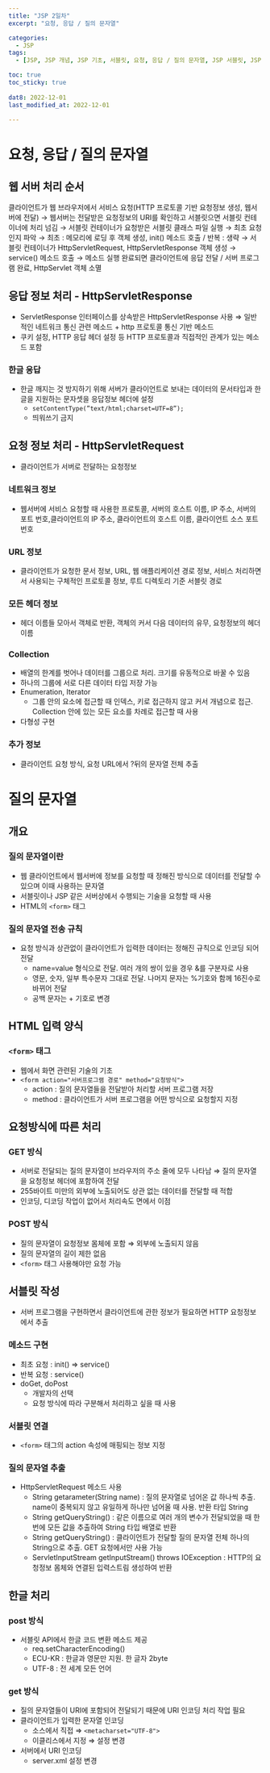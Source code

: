 ```yaml
---
title: "JSP 2일차"
excerpt: "요청, 응답 / 질의 문자열"

categories:
  - JSP
tags:
  - [JSP, JSP 개념, JSP 기초, 서블릿, 요청, 응답 / 질의 문자열, JSP 서블릿, JSP 요청, 응답 / 질의 문자열, 자바, 웹]

toc: true
toc_sticky: true
 
dat8: 2022-12-01
last_modified_at: 2022-12-01

---
```


# 요청, 응답 / 질의 문자열

## 웹 서버 처리 순서

클라이언트가 웹 브라우저에서 서비스 요청(HTTP 프로토콜 기반 요청정보 생성, 웹서버에 전달) → 웹서버는 전달받은 요청정보의 URI를 확인하고 서블릿으면 서블릿 컨테이너에 처리 넘김 → 서블릿 컨테이너가 요청받은 서블릿 클래스 파일 실행 → 최초 요청인지 파악 → 최초 : 메모리에 로딩 후 객체 생성, init() 메소드 호출 / 반복 : 생략 → 서블릿 컨테이너가 HttpServletRequest, HttpServletResponse 객체 생성 → service() 메소드 호출 → 메소드 실행 완료되면 클라이언트에 응답 전달 / 서버 프로그램 완료, HttpServlet 객체 소멸

## 응답 정보 처리 - HttpServletResponse

- ServletResponse 인터페이스를 상속받은 HttpServletResponse 사용 ⇒ 일반적인 네트워크 통신 관련 메소드 + http 프로토콜 통신 기반 메소드
- 쿠키 설정, HTTP 응답 헤더 설정 등 HTTP 프로토콜과 직접적인 관계가 있는 메소드 포함

### 한글 응답

- 한글 깨지는 것 방지하기 위해 서버가 클라이언트로 보내는 데이터의 문서타입과 한글을 지원하는 문자셋을 응답정보 헤더에 설정
    - `setContentType(”text/html;charset=UTF=8”);`
    - 띄워쓰기 금지

## 요청 정보 처리 - HttpServletRequest

- 클라이언트가 서버로 전달하는 요청정보

### 네트워크 정보

- 웹서버에 서비스 요청할 때 사용한 프로토콜, 서버의 호스트 이름, IP 주소, 서버의 포트 번호,클라이언트의 IP 주소, 클라이언트의 호스트 이름, 클라이언트 소스 포트 번호

### URL 정보

- 클라이언트가 요청한 문서 정보, URL, 웹 애플리케이션 경로 정보, 서비스 처리하면서 사용되는 구체적인 프로토콜 정보, 루트 디렉토리 기준 서블릿 경로

### 모든 헤더 정보

- 헤더 이름들 모아서 객체로 반환, 객체의 커서 다음 데이터의 유무, 요청정보의 헤더 이름

### Collection

- 배열의 한계를 벗어나 데이터를 그룹으로 처리. 크기를 유동적으로 바꿀 수 있음
- 하나의 그룹에 서로 다른 데이터 타입 저장 가능
- Enumeration, Iterator
    - 그룹 안의 요소에 접근할 때 인덱스, 키로 접근하지 않고 커서 개념으로 접근. Collection 안에 있는 모든 요소를 차례로 접근할 때 사용
- 다형성 구현

### 추가 정보

- 클라이언트 요청 방식, 요청 URL에서 ?뒤의 문자열 전체 추출

# 질의 문자열

## 개요

### 질의 문자열이란

- 웹 클라이언트에서 웹서버에 정보를 요청할 때 정해진 방식으로 데이터를 전달할 수 있으며 이때 사용하는 문자열
- 서블릿이나 JSP 같은 서버상에서 수행되는 기술을 요청할 때 사용
- HTML의 `<form>` 태그

### 질의 문자열 전송 규칙

- 요청 방식과 상관없이 클라이언트가 입력한 데이터는 정해진 규칙으로 인코딩 되어 전달
    - name=value 형식으로 전달. 여러 개의 쌍이 있을 경우 &를 구분자로 사용
    - 영문, 숫자, 일부 특수문자 그대로 전달. 나머지 문자는 %기호와 함께 16진수로 바뀌어 전달
    - 공백 문자는 + 기호로 변경

## HTML 입력 양식

### `<form>` 태그

- 웹에서 화면 관련된 기술의 기초
- `<form action="서버프로그램 경로" method="요청방식">`
    - action : 질의 문자열들을 전달받아 처리할 서버 프로그램 저장
    - method : 클라이언트가 서버 프로그램을 어떤 방식으로 요청할지 지정

## 요청방식에 따른 처리

### GET 방식

- 서버로 전달되는 질의 문자열이 브라우저의 주소 줄에 모두 나타남 ⇒ 질의 문자열을 요청정보 헤더에 포함하여 전달
- 255바이트 미만의 외부에 노출되어도 상관 없는 데이터를 전달할 때 적합
- 인코딩, 디코딩 작업이 없어서 처리속도 면에서 이점

### POST 방식

- 질의 문자열이 요청정보 몸체에 포함 ⇒ 외부에 노출되지 않음
- 질의 문자열의 길이 제한 없음
- `<form>` 태그 사용해야만 요청 가능

## 서블릿 작성

- 서버 프로그램을 구현하면서 클라이언트에 관한 정보가 필요하면 HTTP 요청정보에서 추출

### 메소드 구현

- 최초 요청 : init() ⇒ service()
- 반복 요청 : service()
- doGet, doPost
    - 개발자의 선택
    - 요청 방식에 따라 구분해서 처리하고 싶을 때 사용

### 서블릿 연결

- `<form>` 태그의 action 속성에 매핑되는 정보 지정

### 질의 문자열 추출

- HttpServletRequest 메소드 사용
    - String getarameter(String name) : 질의 문자열로 넘어온 값 하나씩 추출. name이 중복되지 않고 유일하게 하나만 넘어올 때 사용. 반환 타입 String
    - String getQueryString() : 같은 이름으로 여러 개의 변수가 전달되었을 때 한번에 모든 값을 추출하여 String 타입 배열로 반환
    - String getQueryString() : 클라이언트가 전달할 질의 문자열 전체 하나의 String으로 추출. GET 요청에서만 사용 가능
    - ServletInputStream getInputStream() throws IOException : HTTP의 요청정보 몸체와 연결된 입력스트림 생성하여 반환

## 한글 처리

### post 방식

- 서블릿 API에서 한글 코드 변환 메소드 제공
    - req.setCharacterEncoding()
    - ECU-KR : 한글과 영문만 지원. 한 글자 2byte
    - UTF-8 : 전 세계 모든 언어

### get 방식

- 질의 문자열들이 URI에 포함되어 전달되기 때문에 URI 인코딩 처리 작업 필요
- 클라이언트가 입력한 문자열 인코딩
    - 소스에서 직접 ⇒ `<metacharset="UTF-8">`
    - 이클리스에서 지정 ⇒ 설정 변경
- 서버에서 URI 인코딩
    - server.xml 설정 변경